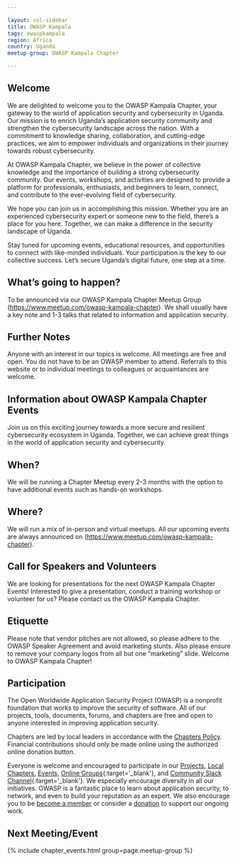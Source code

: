 ```yaml
---

layout: col-sidebar
title: OWASP Kampala
tags: owaspkampala
region: Africa
country: Uganda
meetup-group: OWASP Kampala Chapter

---
```


## Welcome
We are delighted to welcome you to the OWASP Kampala Chapter, your gateway to the world of application security and cybersecurity in Uganda.
Our mission is to enrich Uganda’s application security community and strengthen the cybersecurity landscape across the nation. With a commitment to knowledge sharing, collaboration, and cutting-edge practices, we aim to empower individuals and organizations in their journey towards robust cybersecurity.

At OWASP Kampala Chapter, we believe in the power of collective knowledge and the importance of building a strong cybersecurity community. Our events, workshops, and activities are designed to provide a platform for professionals, enthusiasts, and beginners to learn, connect, and contribute to the ever-evolving field of cybersecurity.

We hope you can join us in accomplishing this mission. Whether you are an experienced cybersecurity expert or someone new to the field, there’s a place for you here. Together, we can make a difference in the security landscape of Uganda.

Stay tuned for upcoming events, educational resources, and opportunities to connect with like-minded individuals. Your participation is the key to our collective success. Let’s secure Uganda’s digital future, one step at a time.

## What’s going to happen?
To be announced via our OWASP Kampala Chapter Meetup Group (https://www.meetup.com/owasp-kampala-chapter). We shall usually have a key note and 1-3 talks that related to information and application security.


## Further Notes
Anyone with an interest in our topics is welcome. All meetings are free and open. You do not have to be an OWASP member to attend. Referrals to this website or to individual meetings to colleagues or acquaintances are welcome.

## Information about OWASP Kampala Chapter Events

Join us on this exciting journey towards a more secure and resilient cybersecurity ecosystem in Uganda. Together, we can achieve great things in the world of application security and cybersecurity.

## When?

We will be running a Chapter Meetup every 2-3 months with the option to have additional events such as hands-on workshops.

## Where?

We will run a mix of in-person and virtual meetups. All our upcoming events are always announced on (https://www.meetup.com/owasp-kampala-chapter).
## Call for Speakers and Volunteers

We are looking for presentations for the next OWASP Kampala Chapter Events! Interested to give a presentation, conduct a training workshop or volunteer for us? Please contact us the OWASP Kampala Chapter.

## Etiquette

Please note that vendor pitches are not allowed, so please adhere to the OWASP Speaker Agreement and avoid marketing stunts. Also please ensure to remove your company logos from all but one “marketing” slide.
Welcome to OWASP Kampala Chapter!

## Participation
The Open Worldwide Application Security Project (OWASP) is a nonprofit foundation that works to improve the security of software. All of our projects, tools, documents, forums, and chapters are free and open to anyone interested in improving application security. 

Chapters are led by local leaders in accordance with the [Chapters Policy](/www-policy/operational/chapters). Financial contributions should only be made online using the authorized online donation button. 

Everyone is welcome and encouraged to participate in our [Projects](/projects/), [Local Chapters](/chapters/), [Events](/events/), [Online Groups](https://groups.google.com/a/owasp.com/){:target='_blank'}, and [Community Slack Channel](https://owasp.slack.com/){:target='_blank'}. We especially encourage diversity in all our initiatives. OWASP is a fantastic place to learn about application security, to network, and even to build your reputation as an expert. We also encourage you to be [become a member](/membership/) or consider a [donation](/donate/) to support our ongoing work.


## Next Meeting/Event 

{% include chapter_events.html group=page.meetup-group %}

